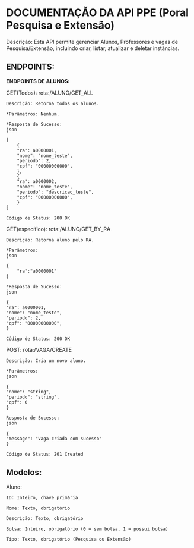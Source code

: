 # DOCUMENTAÇÃO DA API PPE (Poral Pesquisa e Extensão)
Descrição: Esta API permite gerenciar Alunos, Professores e vagas de Pesquisa/Extensão, incluindo criar, listar, atualizar e deletar instâncias.

## ENDPOINTS:

**ENDPOINTS DE ALUNOS:**

GET(Todos): 
    rota:/ALUNO/GET_ALL

    Descrição: Retorna todos os alunos.

    *Parâmetros: Nenhum.

    *Resposta de Sucesso:
    json

    [
        {
        "ra": a0000001,
        "nome": "nome_teste",
        "periodo": 2,
        "cpf": "00000000000",
        },
        {
        "ra": a0000002,
        "nome": "nome_teste",
        "periodo": "descricao_teste",
        "cpf": "00000000000",
        }
    ]

    Código de Status: 200 OK

GET(específico): 
    rota:/ALUNO/GET_BY_RA

    Descrição: Retorna aluno pelo RA.

    *Parâmetros:
    json

    {
	    "ra":"a0000001"
    }

    *Resposta de Sucesso:
    json

    {
    "ra": a0000001,
    "nome": "nome_teste",
    "periodo": 2,
    "cpf": "00000000000",
    }

    Código de Status: 200 OK

POST: 
    rota:/VAGA/CREATE

    Descrição: Cria um novo aluno.

    *Parâmetros:
    json

    {
    "nome": "string",
    "periodo": "string",
    "cpf": 0
    }

    Resposta de Sucesso:
    json

    {
    "message": "Vaga criada com sucesso"
    }

    Código de Status: 201 Created


## Modelos:
Aluno:

    ID: Inteiro, chave primária

    Nome: Texto, obrigatório

    Descrição: Texto, obrigatório

    Bolsa: Inteiro, obrigatório (0 = sem bolsa, 1 = possui bolsa)

    Tipo: Texto, obrigatório (Pesquisa ou Extensão)
